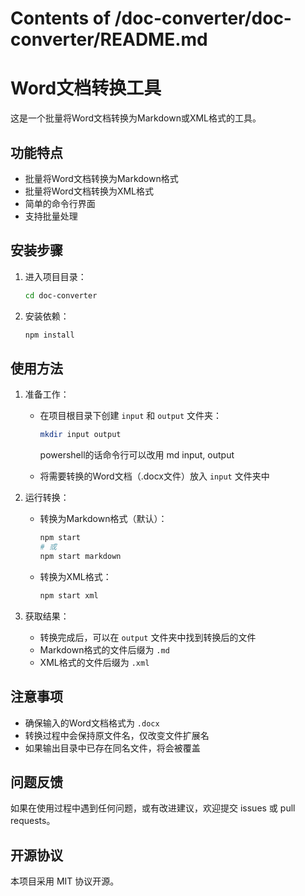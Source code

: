 # Contents of /doc-converter/doc-converter/README.md

# Word文档转换工具

这是一个批量将Word文档转换为Markdown或XML格式的工具。

## 功能特点

- 批量将Word文档转换为Markdown格式
- 批量将Word文档转换为XML格式
- 简单的命令行界面
- 支持批量处理

## 安装步骤

1. 进入项目目录：
   ```bash
   cd doc-converter
   ```

3. 安装依赖：
   ```bash
   npm install
   ```

## 使用方法

1. 准备工作：
   - 在项目根目录下创建 `input` 和 `output` 文件夹：
     ```bash
     mkdir input output
     ```

     powershell的话命令行可以改用 md input, output
     
   - 将需要转换的Word文档（.docx文件）放入 `input` 文件夹中

2. 运行转换：
   - 转换为Markdown格式（默认）：
     ```bash
     npm start
     # 或
     npm start markdown
     ```
   - 转换为XML格式：
     ```bash
     npm start xml
     ```

3. 获取结果：
   - 转换完成后，可以在 `output` 文件夹中找到转换后的文件
   - Markdown格式的文件后缀为 `.md`
   - XML格式的文件后缀为 `.xml`

## 注意事项

- 确保输入的Word文档格式为 `.docx`
- 转换过程中会保持原文件名，仅改变文件扩展名
- 如果输出目录中已存在同名文件，将会被覆盖

## 问题反馈

如果在使用过程中遇到任何问题，或有改进建议，欢迎提交 issues 或 pull requests。

## 开源协议

本项目采用 MIT 协议开源。